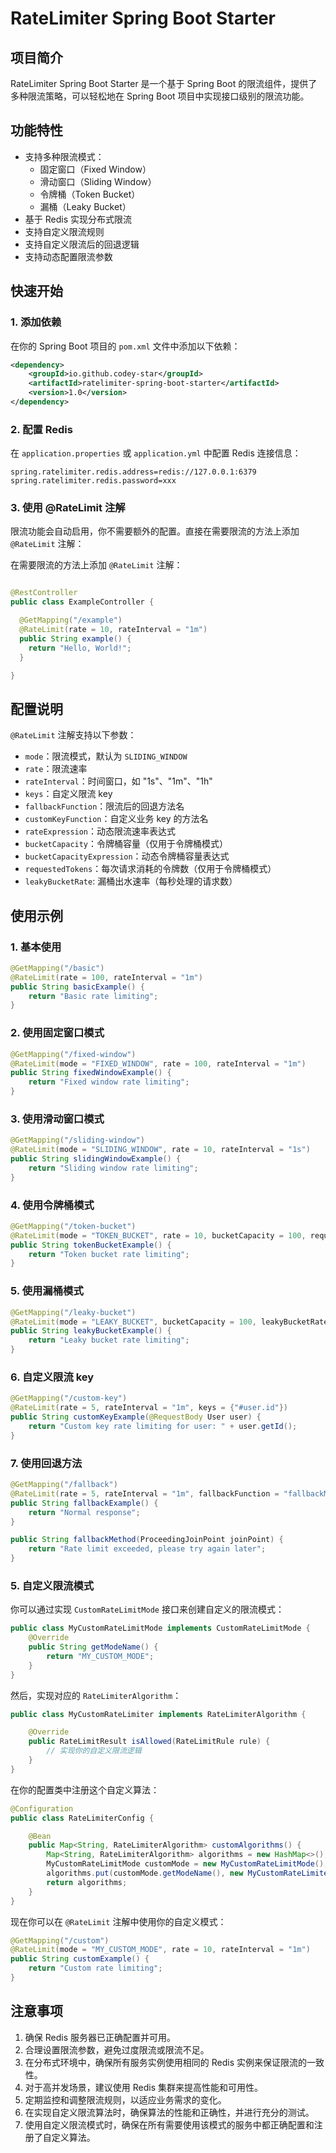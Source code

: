# RateLimiter Spring Boot Starter

## 项目简介

RateLimiter Spring Boot Starter 是一个基于 Spring Boot 的限流组件，提供了多种限流策略，可以轻松地在 Spring Boot 项目中实现接口级别的限流功能。

## 功能特性

- 支持多种限流模式：
  - 固定窗口（Fixed Window）
  - 滑动窗口（Sliding Window）
  - 令牌桶（Token Bucket）
  - 漏桶（Leaky Bucket）
- 基于 Redis 实现分布式限流
- 支持自定义限流规则
- 支持自定义限流后的回退逻辑
- 支持动态配置限流参数

## 快速开始

### 1. 添加依赖

在你的 Spring Boot 项目的 `pom.xml` 文件中添加以下依赖：

```xml
<dependency>
    <groupId>io.github.codey-star</groupId>
    <artifactId>ratelimiter-spring-boot-starter</artifactId>
    <version>1.0</version>
</dependency>
```

### 2. 配置 Redis

在 `application.properties` 或 `application.yml` 中配置 Redis 连接信息：

```properties
spring.ratelimiter.redis.address=redis://127.0.0.1:6379
spring.ratelimiter.redis.password=xxx
```

### 3. 使用 @RateLimit 注解

限流功能会自动启用，你不需要额外的配置。直接在需要限流的方法上添加 `@RateLimit` 注解：

在需要限流的方法上添加 `@RateLimit` 注解：

```java

@RestController
public class ExampleController {

  @GetMapping("/example")
  @RateLimit(rate = 10, rateInterval = "1m")
  public String example() {
    return "Hello, World!";
  }

}
```

## 配置说明

`@RateLimit` 注解支持以下参数：

- `mode`：限流模式，默认为 `SLIDING_WINDOW`
- `rate`：限流速率
- `rateInterval`：时间窗口，如 "1s"、"1m"、"1h"
- `keys`：自定义限流 key
- `fallbackFunction`：限流后的回退方法名
- `customKeyFunction`：自定义业务 key 的方法名
- `rateExpression`：动态限流速率表达式
- `bucketCapacity`：令牌桶容量（仅用于令牌桶模式）
- `bucketCapacityExpression`：动态令牌桶容量表达式
- `requestedTokens`：每次请求消耗的令牌数（仅用于令牌桶模式）
- `leakyBucketRate`: 漏桶出水速率（每秒处理的请求数）
## 使用示例

### 1. 基本使用

```java
@GetMapping("/basic")
@RateLimit(rate = 100, rateInterval = "1m")
public String basicExample() {
    return "Basic rate limiting";
}
```

### 2. 使用固定窗口模式

```java
@GetMapping("/fixed-window")
@RateLimit(mode = "FIXED_WINDOW", rate = 100, rateInterval = "1m")
public String fixedWindowExample() {
    return "Fixed window rate limiting";
}
```

### 3. 使用滑动窗口模式

```java
@GetMapping("/sliding-window")
@RateLimit(mode = "SLIDING_WINDOW", rate = 10, rateInterval = "1s")
public String slidingWindowExample() {
    return "Sliding window rate limiting";
}
```

### 4. 使用令牌桶模式

```java
@GetMapping("/token-bucket")
@RateLimit(mode = "TOKEN_BUCKET", rate = 10, bucketCapacity = 100, requestedTokens = 1)
public String tokenBucketExample() {
    return "Token bucket rate limiting";
}
```

### 5. 使用漏桶模式

```java
@GetMapping("/leaky-bucket")
@RateLimit(mode = "LEAKY_BUCKET", bucketCapacity = 100, leakyBucketRate = 10.0)
public String leakyBucketExample() {
    return "Leaky bucket rate limiting";
}
```

### 6. 自定义限流 key

```java
@GetMapping("/custom-key")
@RateLimit(rate = 5, rateInterval = "1m", keys = {"#user.id"})
public String customKeyExample(@RequestBody User user) {
    return "Custom key rate limiting for user: " + user.getId();
}
```

### 7. 使用回退方法

```java
@GetMapping("/fallback")
@RateLimit(rate = 5, rateInterval = "1m", fallbackFunction = "fallbackMethod")
public String fallbackExample() {
    return "Normal response";
}

public String fallbackMethod(ProceedingJoinPoint joinPoint) {
    return "Rate limit exceeded, please try again later";
}
```

### 5. 自定义限流模式

你可以通过实现 `CustomRateLimitMode` 接口来创建自定义的限流模式：

```java
public class MyCustomRateLimitMode implements CustomRateLimitMode {
    @Override
    public String getModeName() {
        return "MY_CUSTOM_MODE";
    }
}
```

然后，实现对应的 `RateLimiterAlgorithm`：

```java
public class MyCustomRateLimiter implements RateLimiterAlgorithm {

    @Override
    public RateLimitResult isAllowed(RateLimitRule rule) {
        // 实现你的自定义限流逻辑
    }
}
```

在你的配置类中注册这个自定义算法：

```java
@Configuration
public class RateLimiterConfig {

    @Bean
    public Map<String, RateLimiterAlgorithm> customAlgorithms() {
        Map<String, RateLimiterAlgorithm> algorithms = new HashMap<>();
        MyCustomRateLimitMode customMode = new MyCustomRateLimitMode();
        algorithms.put(customMode.getModeName(), new MyCustomRateLimiter());
        return algorithms;
    }
}
```

现在你可以在 `@RateLimit` 注解中使用你的自定义模式：

```java
@GetMapping("/custom")
@RateLimit(mode = "MY_CUSTOM_MODE", rate = 10, rateInterval = "1m")
public String customExample() {
    return "Custom rate limiting";
}
```

## 注意事项

1. 确保 Redis 服务器已正确配置并可用。
2. 合理设置限流参数，避免过度限流或限流不足。
3. 在分布式环境中，确保所有服务实例使用相同的 Redis 实例来保证限流的一致性。
4. 对于高并发场景，建议使用 Redis 集群来提高性能和可用性。
5. 定期监控和调整限流规则，以适应业务需求的变化。
6. 在实现自定义限流算法时，确保算法的性能和正确性，并进行充分的测试。
7. 使用自定义限流模式时，确保在所有需要使用该模式的服务中都正确配置和注册了自定义算法。
